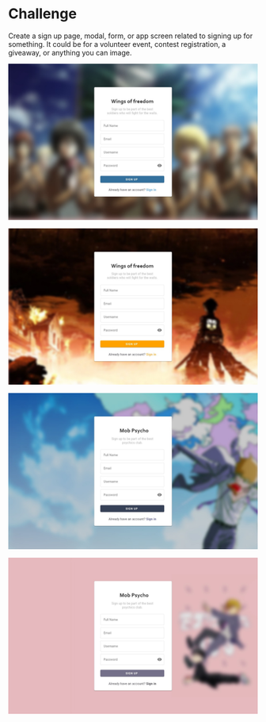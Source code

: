 # Challenge 

Create a sign up page, modal, form, or app screen related to signing up for something. It could be for a volunteer event, contest registration, a giveaway, or anything you can image.

![signup](img/1.png)

![signup](img/2.png)

![signup](img/3.png)

![signup](img/4.png)